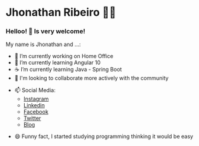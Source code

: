 <!--
**JhonathanRibeiro/JhonathanRibeiro** is a ✨ _special_ ✨ repository because its `README.md` (this file) appears on your GitHub profile.
### Hi there 👋
Here are some ideas to get you started:

- 🔭 I’m currently working on ...
- 🌱 I’m currently learning ...
- 👯 I’m looking to collaborate on ...
- 🤔 I’m looking for help with ...
- 💬 Ask me about ...
- 📫 How to reach me: ...
- 😄 Pronouns: ...
- ⚡ Fun fact: ...
-->

# Jhonathan Ribeiro :man_technologist:

### Helloo! 👋 Is very welcome!
My name is Jhonathan and ...:

- 🔭 I’m currently working on Home Office
- 🌱 I’m currently learning Angular 10
- ☕️ I’m currently learning Java - Spring Boot
- 👯 I'm looking to collaborate more actively with the community
* 📫 Social Media: 
    * [Instagram](https://www.instagram.com/jhonathan.rb/)
    * [Linkedin](https://www.linkedin.com/in/jhonathan-ribeiro/)
    * [Facebook](https://www.facebook.com/Jhonathanjbr)
    * [Twitter](https://twitter.com/Jhonathanjbr)
    * [Blog](https://jhonathanribeiro.netlify.app)
- 😄 Funny fact, I started studying programming thinking it would be easy

